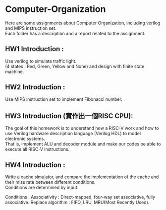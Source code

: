 # Computer-Organization

Here are some assignments about Computer Organization, including verilog and MIPS instruction set.  
Each folder has a description and a report related to the assignment.

## HW1 Introduction : 

Use verilog to simulate traffic light.  
(4 states : Red, Green, Yellow and None) and design with finite state machine.  

## HW2 Introduction : 

Use MIPS instruction set to implement Fibonacci number.  

## HW3 Introduction (實作出一個RISC CPU): 

The goal of this homework is to understand how a RISC-V work and how to use Verilog hardware description language (Verilog HDL) to model electronic systems.   
That is, implement ALU and decoder module and make our codes be able to execute all RISC-V instructions.  

## HW4 Introduction : 

Write a cache simulator, and compare the implementation of the cache and their miss rate between different conditions.  
Conditions are determined by input.   
  
Conditions : 
Associativity : Direct-mapped, four-way set associative, fully associative.
Replace algorithm : FIFO, LRU,  MRU(Most Recently Used).
